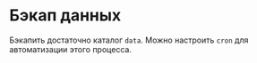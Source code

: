 # Бэкап данных

Бэкапить достаточно каталог `data`. Можно настроить `cron` для автоматизации
этого процесса.
